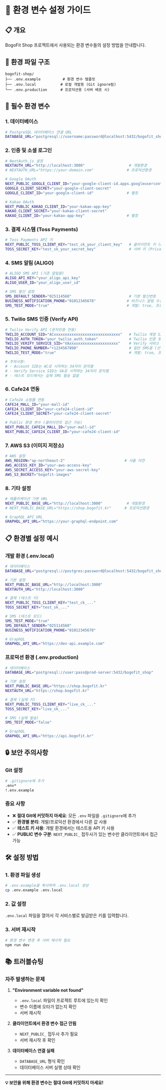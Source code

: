 # 🔧 환경 변수 설정 가이드

## 📋 개요

BogoFit Shop 프로젝트에서 사용되는 환경 변수들의 설정 방법을 안내합니다.

## 📁 환경 파일 구조

```
bogofit-shop/
├── .env.example          # 환경 변수 템플릿
├── .env.local           # 로컬 개발용 (Git ignore됨)
└── .env.production      # 프로덕션용 (서버 배포 시)
```

## 🔑 필수 환경 변수

### 1. 데이터베이스

```bash
# PostgreSQL 데이터베이스 연결 URL
DATABASE_URL="postgresql://username:password@localhost:5432/bogofit_shop"
```

### 2. 인증 및 소셜 로그인

```bash
# NextAuth.js 설정
NEXTAUTH_URL="http://localhost:3000"                    # 개발환경
# NEXTAUTH_URL="https://your-domain.com"               # 프로덕션환경

# Google OAuth
NEXT_PUBLIC_GOOGLE_CLIENT_ID="your-google-client-id.apps.googleusercontent.com"
GOOGLE_CLIENT_SECRET="your-google-client-secret"
GOOGLE_CLIENT_ID="your-google-client-id"               # 별칭

# Kakao OAuth
NEXT_PUBLIC_KAKAO_CLIENT_ID="your-kakao-app-key"
KAKAO_CLIENT_SECRET="your-kakao-client-secret"
KAKAO_CLIENT_ID="your-kakao-app-key"                   # 별칭
```

### 3. 결제 시스템 (Toss Payments)

```bash
# Toss Payments API 키
NEXT_PUBLIC_TOSS_CLIENT_KEY="test_ck_your_client_key"   # 클라이언트 키 (Public)
TOSS_SECRET_KEY="test_sk_your_secret_key"               # 서버 키 (Private)
```

### 4. SMS 알림 (ALIGO)

```bash
# ALIGO SMS API (기존 알림용)
ALIGO_API_KEY="your_aligo_api_key"
ALIGO_USER_ID="your_aligo_user_id"

# SMS 발신 설정
SMS_DEFAULT_SENDER="025114560"                          # 기본 발신번호
BUSINESS_NOTIFICATION_PHONE="01012345678"              # 비즈니스 알림 수신번호
SMS_TEST_MODE="true"                                   # 개발: true, 프로덕션: false
```

### 5. Twilio SMS 인증 (Verify API)

```bash
# Twilio Verify API (문자인증 전용)
TWILIO_ACCOUNT_SID="ACxxxxxxxxxxxxxxxxxxxxxxxxxxxxxx"   # Twilio 계정 SID (AC로 시작)
TWILIO_AUTH_TOKEN="your_twilio_auth_token"              # Twilio 인증 토큰
TWILIO_VERIFY_SERVICE_SID="VAxxxxxxxxxxxxxxxxxxxxxx"    # Verify 서비스 SID (VA로 시작)
TWILIO_PHONE_NUMBER="+1234567890"                       # 일반 SMS용 (선택사항)
TWILIO_TEST_MODE="true"                                 # 개발: true, 프로덕션: false

# 주의사항:
# - Account SID는 AC로 시작하는 34자리 문자열
# - Verify Service SID는 VA로 시작하는 34자리 문자열
# - 테스트 모드에서는 실제 SMS 발송 없음
```

### 6. Cafe24 연동

```bash
# Cafe24 쇼핑몰 연동
CAFE24_MALL_ID="your-mall-id"
CAFE24_CLIENT_ID="your-cafe24-client-id"
CAFE24_CLIENT_SECRET="your-cafe24-client-secret"

# Public 환경 변수 (클라이언트 접근 가능)
NEXT_PUBLIC_CAFE24_MALL_ID="your-mall-id"
NEXT_PUBLIC_CAFE24_CLIENT_ID="your-cafe24-client-id"
```

### 7. AWS S3 (이미지 저장소)

```bash
# AWS 설정
AWS_REGION="ap-northeast-2"                           # 서울 리전
AWS_ACCESS_KEY_ID="your-aws-access-key"
AWS_SECRET_ACCESS_KEY="your-aws-secret-key"
AWS_S3_BUCKET="bogofit-images"
```

### 8. 기타 설정

```bash
# 애플리케이션 기본 URL
NEXT_PUBLIC_BASE_URL="http://localhost:3000"           # 개발환경
# NEXT_PUBLIC_BASE_URL="https://shop.bogofit.kr"      # 프로덕션환경

# GraphQL API URL
GRAPHQL_API_URL="https://your-graphql-endpoint.com"
```

## 📋 환경별 설정 예시

### 개발 환경 (.env.local)

```bash
# 데이터베이스
DATABASE_URL="postgresql://postgres:password@localhost:5432/bogofit_shop"

# 기본 설정
NEXT_PUBLIC_BASE_URL="http://localhost:3000"
NEXTAUTH_URL="http://localhost:3000"

# 결제 (테스트 키)
NEXT_PUBLIC_TOSS_CLIENT_KEY="test_ck_..."
TOSS_SECRET_KEY="test_sk_..."

# SMS (테스트 모드)
SMS_TEST_MODE="true"
SMS_DEFAULT_SENDER="025114560"
BUSINESS_NOTIFICATION_PHONE="01012345678"

# GraphQL
GRAPHQL_API_URL="https://dev-api.example.com"
```

### 프로덕션 환경 (.env.production)

```bash
# 데이터베이스
DATABASE_URL="postgresql://user:pass@prod-server:5432/bogofit_shop"

# 기본 설정
NEXT_PUBLIC_BASE_URL="https://shop.bogofit.kr"
NEXTAUTH_URL="https://shop.bogofit.kr"

# 결제 (실제 키)
NEXT_PUBLIC_TOSS_CLIENT_KEY="live_ck_..."
TOSS_SECRET_KEY="live_sk_..."

# SMS (실제 발송)
SMS_TEST_MODE="false"

# GraphQL
GRAPHQL_API_URL="https://api.bogofit.kr"
```

## 🔒 보안 주의사항

### Git 설정

```bash
# .gitignore에 추가
.env*
!.env.example
```

### 중요 사항

- ❌ **절대 Git에 커밋하지 마세요**: 모든 `.env` 파일을 `.gitignore`에 추가
- ✅ **환경별 분리**: 개발/프로덕션 환경에서 다른 값 사용
- ✅ **테스트 키 사용**: 개발 환경에서는 테스트용 API 키 사용
- ✅ **PUBLIC 변수 구분**: `NEXT_PUBLIC_` 접두사가 있는 변수만 클라이언트에서 접근 가능

## 🛠️ 설정 방법

### 1. 환경 파일 생성

```bash
# .env.example을 복사하여 .env.local 생성
cp .env.example .env.local
```

### 2. 값 설정

`.env.local` 파일을 열어서 각 서비스별로 발급받은 키를 입력합니다.

### 3. 서버 재시작

```bash
# 환경 변수 변경 후 서버 재시작 필요
npm run dev
```

## 📚 트러블슈팅

### 자주 발생하는 문제

1. **"Environment variable not found"**
   - `.env.local` 파일이 프로젝트 루트에 있는지 확인
   - 변수 이름에 오타가 없는지 확인
   - 서버 재시작

2. **클라이언트에서 환경 변수 접근 안됨**
   - `NEXT_PUBLIC_` 접두사 추가 필요
   - 서버 재시작 후 확인

3. **데이터베이스 연결 실패**
   - `DATABASE_URL` 형식 확인
   - 데이터베이스 서버 실행 상태 확인

---

**💡 보안을 위해 환경 변수는 절대 Git에 커밋하지 마세요!**
